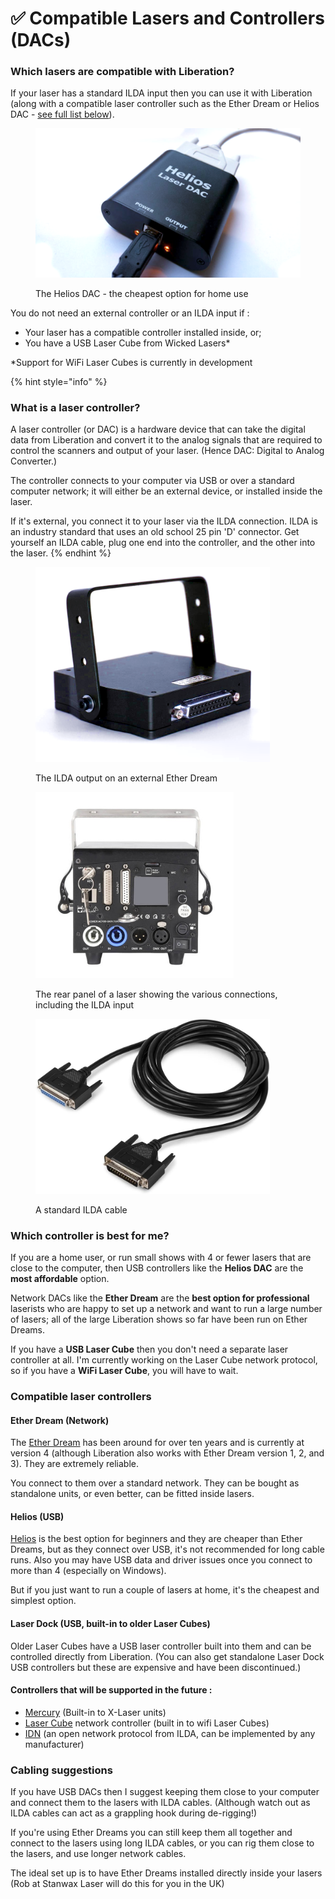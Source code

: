 # ✅ Compatible Lasers and Controllers (DACs)

### Which lasers are compatible with Liberation?

If your laser has a standard ILDA input then you can use it with Liberation (along with a compatible laser controller such as the Ether Dream or Helios DAC - [see full list below](compatible-lasers-and-controllers-dacs.md#compatible-laser-controllers)).

<figure><img src="../.gitbook/assets/helios-dac.png" alt="" width="563"><figcaption><p>The Helios DAC - the cheapest option for home use</p></figcaption></figure>

You do not need an external controller or an ILDA input if :&#x20;

* Your laser has a compatible controller installed inside, or;
* You have a USB Laser Cube from Wicked Lasers\*

\*Support for WiFi Laser Cubes is currently in development

{% hint style="info" %}
### What is a laser controller?

A laser controller (or DAC) is a hardware device that can take the digital data from Liberation and convert it to the analog signals that are required to control the scanners and output of your laser. (Hence DAC: Digital to Analog Converter.)

The controller connects to your computer via USB or over a standard computer network; it will either be an external device, or installed inside the laser.

If it's external, you connect it to your laser via the ILDA connection. ILDA is an industry standard that uses an old school 25 pin 'D' connector. Get yourself an ILDA cable, plug one end into the controller, and the other into the laser. &#x20;
{% endhint %}

<figure><img src="../.gitbook/assets/etherdream-ilda.png" alt="" width="375"><figcaption><p>The ILDA output on an external Ether Dream</p></figcaption></figure>

<figure><img src="../.gitbook/assets/opt-laser-rear.jpg" alt="" width="317"><figcaption><p>The rear panel of a laser showing the various connections, including the ILDA input</p></figcaption></figure>

<figure><img src="../.gitbook/assets/ilda-cable.jpg" alt="" width="375"><figcaption><p>A standard ILDA cable</p></figcaption></figure>

### Which controller is best for me?

If you are a home user, or run small shows with 4 or fewer lasers that are close to the computer, then USB controllers like the **Helios DAC** are the **most affordable** option.&#x20;

Network DACs like the **Ether Dream** are the **best option for professional** laserists who are happy to set up a network and want to run a large number of lasers; all of the large Liberation shows so far have been run on Ether Dreams.&#x20;

If you have a **USB Laser Cube** then you don't need a separate laser controller at all. I'm currently working on the Laser Cube network protocol, so if you have a **WiFi Laser Cube**, you will have to wait.&#x20;

### Compatible laser controllers

#### Ether Dream (Network)

The [Ether Dream](https://ether-dream.com) has been around for over ten years and is currently at version 4 (although Liberation also works with Ether Dream version 1, 2, and 3). They are extremely reliable.&#x20;

You connect to them over a standard network. They can be bought as standalone units, or even better, can be fitted inside lasers.&#x20;

#### Helios (USB)

[Helios](https://bitlasers.com/helios-laser-dac/) is the best option for beginners and they are cheaper than Ether Dreams, but as they connect over USB, it's not recommended for long cable runs. Also you may have USB data and driver issues once you connect to more than 4 (especially on Windows).&#x20;

But if you just want to run a couple of lasers at home, it's the cheapest and simplest option.&#x20;

#### Laser Dock (USB, built-in to older Laser Cubes)

Older Laser Cubes have a USB laser controller built into them and can be controlled directly from Liberation. (You can also get standalone Laser Dock USB controllers but these are expensive and have been discontinued.)&#x20;

#### Controllers that will be supported in the future :

* [Mercury](https://x-laser.com/pages/mercury-laser-control-system) (Built-in to X-Laser units)
* [Laser Cube](https://www.laseros.com/lasercube/) network controller (built in to wifi Laser Cubes)
* [IDN](http://www.ilda-digital.com) (an open network protocol from ILDA, can be implemented by any manufacturer)



### Cabling suggestions

If you have USB DACs then I suggest keeping them close to your computer and connect them to the lasers with ILDA cables. (Although watch out as ILDA cables can act as a grappling hook during de-rigging!)

If you're using Ether Dreams you can still keep them all together and connect to the lasers using long ILDA cables, or you can rig them close to the lasers, and use longer network cables.&#x20;

The ideal set up is to have Ether Dreams installed directly inside your lasers (Rob at Stanwax Laser will do this for you in the UK)





